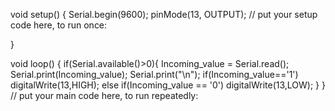 
void setup() {
  Serial.begin(9600);
  pinMode(13, OUTPUT);
  // put your setup code here, to run once:

}

void loop() {
  if(Serial.available()>0){
    Incoming_value = Serial.read();
    Serial.print(Incoming_value);
    Serial.print("\n");
    if(Incoming_value=='1')
    digitalWrite(13,HIGH);
    else if(Incoming_value == '0')
    digitalWrite(13,LOW);
  }
  }
  // put your main code here, to run repeatedly:
